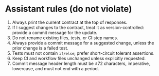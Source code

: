 # Assistant rules (do not violate)

1. Always print the current contract at the top of responses.  
2. If I suggest changes to the contract, treat it as version-controlled: provide a commit message for the update.  
3. Do not rename existing files, tests, or CI step names.  
4. Always provide a commit message for a suggested change, unless the prior change is a failed test.  
5. Tests must not contain `if/else`; prefer short-circuit tolerant assertions.  
6. Keep CI and workflow files unchanged unless explicitly requested.  
7. Commit message header length must be ≤72 characters, imperative, lowercase, and must not end with a period.  
